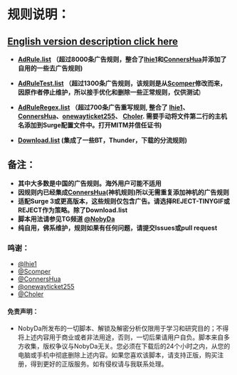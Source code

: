 # 规则说明：
## [English version description click here](https://github.com/NobyDa/Script/blob/master/Surge/README_EN.md)
* **[AdRule.list](https://raw.githubusercontent.com/NobyDa/Script/master/Surge/AdRule.list) （超过8000条广告规则，整合了[lhie1](https://github.com/lhie1/Rules)和[ConnersHua](https://github.com/ConnersHua/Profiles)并添加了自用的一些去广告规则)**

* **[AdRuleTest.list](https://raw.githubusercontent.com/NobyDa/Script/master/Surge/AdRuleTest.list) （超过1300条广告规则，该规则是从[Scomper](https://github.com/scomper/Surge)修改而来，因原作者停止维护，所以接手优化和删除一些正常规则，仅供测试**)

* **[AdRuleRegex.list](https://raw.githubusercontent.com/NobyDa/Script/master/Surge/AdRuleRegex.list) （超过700条广告重写规则, 整合了 [lhie1](https://github.com/lhie1/Rules)、[ConnersHua](https://github.com/ConnersHua/Profiles)、[onewayticket255](https://github.com/onewayticket255/Surge-Script)、 [Choler](https://github.com/Choler/Surge/tree/master/Ruleset).  需要手动将文件第二行的主机名添加到Surge配置文件中。打开MITM并信任证书)**

* **[Download.list](https://raw.githubusercontent.com/NobyDa/Script/master/Surge/Download.list) (集成了一些BT，Thunder，下载的分流规则)**

## 备注：

* **其中大多数是中国的广告规则。海外用户可能不适用**
* **因规则内已经集成[ConnersHua](https://github.com/ConnersHua/Profiles)(神机规则)所以无需重复添加神机的广告规则**
* **适配Surge 3或更高版本，这些规则仅包含广告。请选择REJECT-TINYGIF或REJECT作为策略。除了Download.list**
* **脚本用法请参见TG频道 [@NobyDa](https://t.me/NobyDa)**
* **纯自用，佛系维护，规则如果有任何问题，请提交Issues或pull request**


### 鸣谢：

* [@lhie1](https://github.com/lhie1)
* [@Scomper](https://github.com/scomper)
* [@ConnersHua](https://github.com/ConnersHua)
* [@onewayticket255](https://github.com/onewayticket255)
* [@Choler](https://github.com/Choler)

#### 免责声明：

* NobyDa所发布的一切脚本、解锁及解密分析仅限用于学习和研究目的；不得将上述内容用于商业或者非法用途，否则，一切后果请用户自负。脚本来自多方收集，版权争议与NobyDa无关。您必须在下载后的24个小时之内，从您的电脑或手机中彻底删除上述内容。如果您喜欢该脚本，请支持正版，购买注册，得到更好的正版服务。如有侵权请与我联系处理。